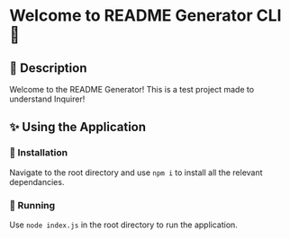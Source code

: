 
# Welcome to README Generator CLI 👋
		
## 📖 Description
Welcome to the README Generator! This is a test project made to understand Inquirer!

## ✨ Using the Application

### 📌 Installation
Navigate to the root directory and use `npm i` to install all the relevant dependancies.

### 📌 Running
Use `node index.js` in the root directory to run the application.
		